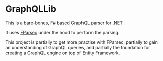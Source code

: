 # GraphQLLib
This is a bare-bones, F# based GraphQL parser for .NET

It uses [FParsec](https://www.quanttec.com/fparsec/) under the hood to perform the parsing.

This project is partially to get more practise with FParsec, partially to gain an understanding of GraphQL queries, and partially the foundation for creating a GraphQL engine on top of Entity Framework.
